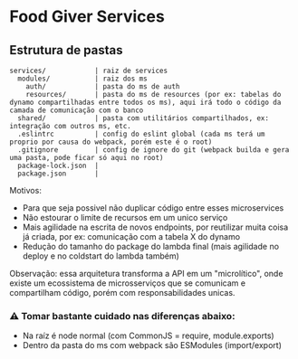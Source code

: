 # Food Giver Services

## Estrutura de pastas
```
services/            | raiz de services
  modules/           | raiz dos ms
    auth/            | pasta do ms de auth
    resources/       | pasta do ms de resources (por ex: tabelas do dynamo compartilhadas entre todos os ms), aqui irá todo o código da camada de comunicação com o banco
  shared/            | pasta com utilitários compartilhados, ex: integração com outros ms, etc.
  .eslintrc          | config do eslint global (cada ms terá um proprio por causa do webpack, porém este é o root)
  .gitignore         | config de ignore do git (webpack builda e gera uma pasta, pode ficar só aqui no root)
  package-lock.json  | 
  package.json       | 
```

Motivos:
- Para que seja possivel não duplicar código entre esses microservices
- Não estourar o limite de recursos em um unico serviço
- Mais agilidade na escrita de novos endpoints, por reutilizar muita coisa já criada, por ex: comunicação com a tabela X do dynamo
- Redução do tamanho do package do lambda final (mais agilidade no deploy e no coldstart do lambda também)

Observação: essa arquitetura transforma a API em um "microlítico", onde existe um ecossistema de microsserviços que se comunicam e compartilham código, porém com responsabilidades unicas.

### :warning: Tomar bastante cuidado nas diferenças abaixo:
- Na raíz é node normal (com CommonJS = require, module.exports)
- Dentro da pasta do ms com webpack são ESModules (import/export)

